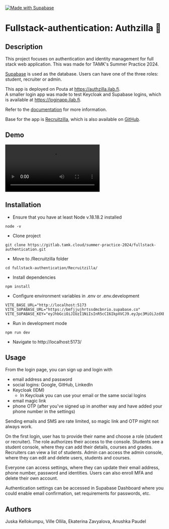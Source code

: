 [![Made with Supabase](https://supabase.com/badge-made-with-supabase-dark.svg)](https://supabase.com)
# Fullstack-authentication: Authzilla 🔐

## Description
This project focuses on authentication and identity management for full stack web application. This was made for TAMK's Summer Practice 2024.  

[Supabase](https://supabase.com/) is used as the database. Users can have one of the three roles: student, recruiter or admin.

This app is deployed on Pouta at https://authzilla.ilab.fi.  
A smaller login app was made to test Keycloak and Supabase logins, which is available at https://loginapp.ilab.fi.

Refer to the [documentation](/docs) for more information.

Base for the app is [Recruitzilla](https://recruitzilla.ilab.fi/), which is also available on [GitHub](ttps://github.com/Dialex2006/TAMK-student-catalog-2023).

## Demo
![Authzilla user demo](/docs/videos/AuthzillaDemoCompr.mp4)

## Installation
- Ensure that you have at least Node v.18.18.2 installed  
```
node -v
```
- Clone project  
```
git clone https://gitlab.tamk.cloud/summer-practice-2024/fullstack-authentication.git
```
- Move to /Recruitzilla folder  
```
cd fullstack-authentication/Recruitzilla/
```
- Install dependencies  
```
npm install
```
- Configure environment variables in .env or .env.development
```
VITE_BASE_URL="http://localhost:5173
VITE_SUPABASE_URL="https://bmfjjujhrtssdmcbnrio.supabase.co"
VITE_SUPABASE_KEY="eyJhbGciOiJIUzI1NiIsInR5cCI6IkpXVCJ9.eyJpc3MiOiJzdXBhYmFzZSIsInJlZiI6ImJtZmpqdWpocnRzc2RtY2JucmlvIiwicm9sZSI6ImFub24iLCJpYXQiOjE3MTUzMjQ5NTIsImV4cCI6MjAzMDkwMDk1Mn0.rashuYNVgwqWxtIQmLYfQiaOHIeNfUSDR8C1pzQNn3U"
```
- Run in development mode  
```
npm run dev
```
- Navigate to http://localhost:5173/

## Usage
From the login page, you can sign up and login with
- email address and password
- social logins: Google, GitHub, LinkedIn
- Keycloak (IDM)
    - In Keycloak you can use your email or the same social logins
- email magic link
- phone OTP (after you've signed up in another way and have added your phone number in the settings)

Sending emails and SMS are rate limited, so magic link and OTP might not always work.

On the first login, user has to provide their name and choose a role (student or recruiter). The role authorizes their access to the console. Students see a student console, where they can add their details, courses and grades. Recruiters can view a list of students. Admin can access the admin console, where they can edit and delete users, students and courses.

Everyone can access settings, where they can update their email address, phone number, password and identities. Users can also enroll MFA and delete their own account.

Authentication settings can be accessed in Supabase Dashboard where you could enable email confirmation, set requirements for passwords, etc.

## Authors
Juska Kellokumpu, Ville Ollila, Ekaterina Zavyalova, Anushka Paudel
